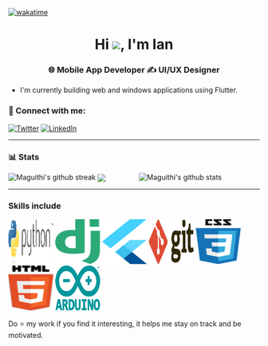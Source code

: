 [![wakatime](https://wakatime.com/badge/user/2288c4b7-6e20-468a-96ba-05dc711bcdf1.svg)](https://wakatime.com/@2288c4b7-6e20-468a-96ba-05dc711bcdf1)
<h1 align="center">Hi <img src="https://raw.githubusercontent.com/MartinHeinz/MartinHeinz/master/wave.gif" width="30">, I'm Ian</h1>
<h3 align="center">🌐 Mobile App Developer ✍️ UI/UX Designer</h3>

- I'm currently building web and windows applications using Flutter.

### 🤝 Connect with me:
[![Twitter](https://img.shields.io/badge/Twitter-1DA1F2?style=for-the-badge&logo=twitter&logoColor=white)](https://twitter.com/IanMaguithi)
[![LinkedIn](https://img.shields.io/badge/LinkedIn-0077B5?style=for-the-badge&logo=linkedin&logoColor=white)](https://www.linkedin.com/in/ian-m-b9265a171)

---

### 📊 Stats

<img src="https://github-readme-stats.vercel.app/api?username=IanMaguithi&include_all_commits=true&show_icons=true&theme=github_dark&hide_border=true" alt="Maguithi's github stats" width="48%" align="right" >
<img src="https://github-readme-streak-stats.herokuapp.com/?user=IanMaguithi&theme=tokyonight&hide_border=true" alt="Maguithi's github streak" width="48%" >

  <img align="center" src="https://github-readme-stats.vercel.app/api/top-langs/?username=IanMaguithi&hide=java,html&title_color=ffffff&text_color=c9cacc&icon_color=2bbc8a&bg_color=1d1f21" />

---

<!--
Pins extra repositories
[![ReadMe Card](https://github-readme-stats.vercel.app/api/pin/?username=IanMaguithi&repo=IanMaguithi)](https://github.com/IanMaguithi/IanMaguithi)
-->

### Skills include

<p align="left">
	<img title="Python" src="https://raw.githubusercontent.com/IanMaguithi/IanMaguithi/main/assets/python-3.svg" width="90" height="90" />
	<img title="Django" src="https://raw.githubusercontent.com/IanMaguithi/IanMaguithi/main/assets/django.svg" width="90" height="90" />
	<img title="Flutter" src="https://raw.githubusercontent.com/IanMaguithi/IanMaguithi/main/assets/flutter-logo.svg" width="90" height="90" />
	<img title="Git" src="https://raw.githubusercontent.com/IanMaguithi/IanMaguithi/main/assets/git.svg" width="90" height="90" />
	<img title="CSS" src="https://raw.githubusercontent.com/IanMaguithi/IanMaguithi/main/assets/css-5.svg" width="90" height="90" />
	<img title="HTML5" src="https://raw.githubusercontent.com/IanMaguithi/IanMaguithi/main/assets/html5.svg" width="90" height="90" />
	<img title="Arduino" src="https://raw.githubusercontent.com/IanMaguithi/IanMaguithi/main/assets/arduino.svg" width="90" height="90" />
</p>
    
   Do :star: my work if you find it interesting, it helps me stay on track and be motivated.
   
<br>
<p align="center">

<!--
**IanMaguithi/IanMaguithi** is a ✨ _special_ ✨ repository because its `README.md` (this file) appears on your GitHub profile.
Here are some ideas to get you started:
- 🔭 I’m currently working on ...
- 🌱 I’m currently learning ...
- 👯 I’m looking to collaborate on ...
- 🤔 I’m looking for help with ...
- 💬 Ask me about ...
- 📫 How to reach me: ...
- 😄 Pronouns: ...
- ⚡ Fun fact: ...
-->
